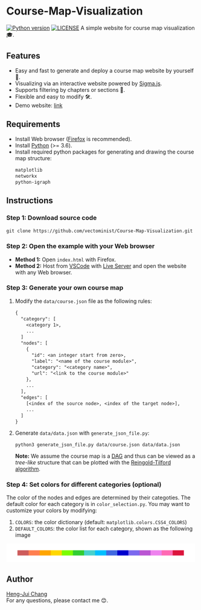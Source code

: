 # Course-Map-Visualization
[![Python version](https://img.shields.io/badge/python-%3E=_3.6-green.svg?style=flat-square)](_blank)
[![LICENSE](https://img.shields.io/badge/license-MIT-blue.svg?style=flat-square)](./LICENSE)
A simple website for course map visualization 🎓.

## Features

* Easy and fast to generate and deploy a course map website by yourself 🚀.
* Visualizing via an interactive website powered by [Sigma.js](http://sigmajs.org/).
* Supports filtering by chapters or sections 📖.
* Flexible and easy to modify 🛠.
* Demo website: [link](https://google.com)

## Requirements

* Install Web browser ([Firefox](https://www.mozilla.org/en-US/firefox/) is recommended).
* Install [Python](https://www.python.org/) (>= 3.6).
* Install required python packages for generating and drawing the course map structure:
  ```
  matplotlib
  networkx
  python-igraph
  ```

## Instructions

### Step 1: Download source code

```
git clone https://github.com/vectominist/Course-Map-Visualization.git
```

### Step 2: Open the example with your Web browser

* **Method 1:**
  Open `index.html` with Firefox.
* **Method 2:**
  Host from [VSCode](https://code.visualstudio.com/) with [Live Server](https://github.com/ritwickdey/vscode-live-server) and open the website with any Web browser.

### Step 3: Generate your own course map

1. Modify the `data/course.json` file as the following rules:

   ```
   {
     "category": [
       <category 1>,
       ...
     ]
     "nodes": [
       {
         "id": <an integer start from zero>,
         "label": "<name of the course module>",
         "category": "<category name>",
         "url": "<link to the course module>"
       },
       ...
     ],
     "edges": [
       [<index of the source node>, <index of the target node>],
       ...
     ]
   }
   ```
2. Generate `data/data.json` with `generate_json_file.py`:

   ```
   python3 generate_json_file.py data/course.json data/data.json
   ```
   **Note:** We assume the course map is a [DAG](https://en.wikipedia.org/wiki/Directed_acyclic_graph) and thus can be viewed as a *tree-like* structure that can be plotted with the [Reingold-Tilford algorithm](https://reingold.co/tidier-drawings.pdf).

### Step 4: Set colors for different categories (optional)

The color of the nodes and edges are determined by their categoties. The default color for each category is in `color_selection.py`. You may want to customize your colors by modifying:
1. `COLORS`: the color dictionary (default: `matplotlib.colors.CSS4_COLORS`)
2. `DEFAULT_COLORS`: the color list for each category, shown as the following image
<p align="left">
  <img src="images/default_colors.png" width="500">
</p>

## Author
[Heng-Jui Chang](https://vectominist.github.io/)  
For any questions, please contact me 😊.